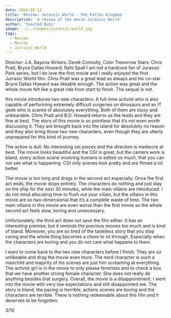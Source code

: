 ```yaml
---
date: 2018-05-12
title: 'Review: Jurassic World - The Fallen Kingdom'
description: 'A review of the movie Jurassic World'
author: 'Toasted Buns'
image: ../../images/jurassic-world.jpg
tags:
  - Review
  - Movies
  - Jurrasic World
---
```


Director: J.A. Bayona
Writers: Derek Connolly, Colin Trevorrow
Stars: Chris Pratt, Bryce Dallas Howard, Rafe Spall
I am not a hardcore fan of Jurassic Park series, but I do love the first movie and I really enjoyed the first Jurrasic World film. Chris Pratt was a great lead as always and his co-star Bryce Dallas Howard was likeable enough. The action was great and the whole movie felt like a great ride from start to finish.
The sequel is not.

this movie introduces two new characters: A full-time activist who is also capable of performing extremely difficult surgeries on dinosaurs and an IT geek who is scared of absolutely everything. Both of them are lousy and unbearable. Chris Pratt and B.D. Howard returns as the leads and they are fine at best. The story of this movie is so pointless that it’s not even worth discussing it. They are brought back into the island for absolutely no reason and they also bring those two new characters, even though they are utterly unprepared for this kind of journey.

The action is dull. No interesting set pieces and the direction is mediocre at best. The movie looks beautiful and the CGI is great, but the camera work is bland, every action scene involving humans is edited so much, that you can not see what is happening. CGI only scenes look pretty and are filmed a lot better.

<script async src="//pagead2.googlesyndication.com/pagead/js/adsbygoogle.js"></script><ins class="adsbygoogle" style="display:block; text-align:center;"  data-ad-layout="in-article"  data-ad-format="fluid"  data-ad-client="ca-pub-2164900147810573"  data-ad-slot="8817307412"></ins><script>(adsbygoogle = window.adsbygoogle || []).push({});</script>

The movie is too long and drags in the second act especially. Once the first act ends, the movie stops entirely. The characters do nothing and just stay on the ship for the next 30 minutes, while the main villains are introduced. I do not mind allocating time to flush out your villain, but the villains in this movie are so two-dimensional that it’s a complete waste of time. The two main villains in this movie are even worse than the first movie so the whole second act feels slow, boring and unnecessary.

Unfortunately, the third act does not save the film either. It has an interesting premise, but it reminds the previous movies too much and is kind of bland. Moreover, you are so tired of the tasteless story that you stop caring and the whole thing becomes a chore to sit through. Especially when the characters are boring and you do not care what happens to them.

I want to come back to the two new characters before I finish. They are so unlikeable and drag the movie even more. The nerd character is such a manchild and majority of his scenes are just him screaming at everything. The activist girl is in the movie to only please feminists and to check a box that we have another strong female character. She does not really do anything besides that surgery.
Overall, the movie is a disappointment. I went into the movie with very low expectations and still disappointed me. The story is bland, the pacing is horrible, actions scenes are boring and the characters are terrible. There is nothing redeemable about this film and it deserves to be forgotten.

3/10
